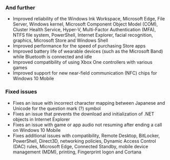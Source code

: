 ### And further
- Improved reliability of the Windows Ink Workspace, Microsoft Edge, File Server, Windows kernel, Microsoft Component Object Model (COM), Cluster Health Service, Hyper-V, Multi-Factor Authentication (MFA), NTFS file system, PowerShell, Internet Explorer, facial recognition, graphics, Microsoft Store and Windows Shell
- Improved performance for the speed of purchasing Store apps
- Improved battery life of wearable devices (such as the Microsoft Band) while Bluetooth is connected and idle
- Improved compatibility of using Xbox One controllers with various games
- Improved support for new near-field communication (NFC) chips for Windows 10 Mobile

### Fixed issues
- Fixes an issue with incorrect character mapping between Japanese and Unicode for the question mark (?) symbol
- Fixes an issue that prevents the download and initialization of .NET objects in Internet Explorer
- Fixes an issue with game or app audio not resuming after ending a call on Windows 10 Mobile
- Fixes additional issues with compatibility, Remote Desktop, BitLocker, PowerShell, Direct3D, networking policies, Dynamic Access Control (DAC) rules, Microsoft Edge, Connected Standby, mobile device management (MDM), printing, Fingerprint logon and Cortana